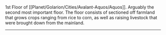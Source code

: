 1st Floor of [[Planet/Golarion/Cities/Avalant-Aquos/Aquos]].
Arguably the second most important floor. The floor consists of sectioned off farmland that grows crops ranging from rice to corn, as well as raising livestock that were brought down from the mainland.

---